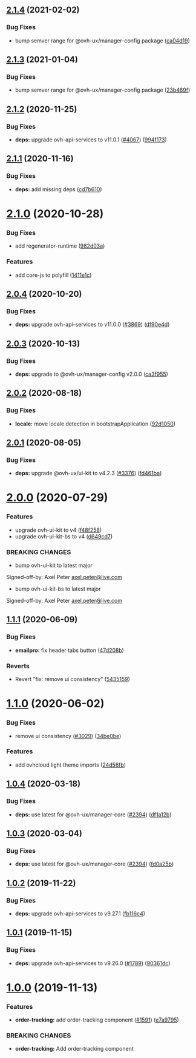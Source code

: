 ## [2.1.4](https://github.com/ovh/manager/compare/@ovh-ux/order-tracking-app@2.1.3...@ovh-ux/order-tracking-app@2.1.4) (2021-02-02)


### Bug Fixes

* bump semver range for @ovh-ux/manager-config package ([ca04d19](https://github.com/ovh/manager/commit/ca04d19b7a038544f1b5e3b211d0a1c3b70a0d5b))



## [2.1.3](https://github.com/ovh/manager/compare/@ovh-ux/order-tracking-app@2.1.2...@ovh-ux/order-tracking-app@2.1.3) (2021-01-04)


### Bug Fixes

* bump semver range for @ovh-ux/manager-config package ([23b469f](https://github.com/ovh/manager/commit/23b469f6264610c47076da908f688e8069f19c76))



## [2.1.2](https://github.com/ovh/manager/compare/@ovh-ux/order-tracking-app@2.1.1...@ovh-ux/order-tracking-app@2.1.2) (2020-11-25)


### Bug Fixes

* **deps:** upgrade ovh-api-services to v11.0.1 ([#4067](https://github.com/ovh/manager/issues/4067)) ([994f173](https://github.com/ovh/manager/commit/994f173072ab2e6920fa48049d477579f7364657))



## [2.1.1](https://github.com/ovh/manager/compare/@ovh-ux/order-tracking-app@2.1.0...@ovh-ux/order-tracking-app@2.1.1) (2020-11-16)


### Bug Fixes

* **deps:** add missing deps ([cd7b610](https://github.com/ovh/manager/commit/cd7b6105868c252d5ef3596323452e562b40f954))



# [2.1.0](https://github.com/ovh/manager/compare/@ovh-ux/order-tracking-app@2.0.4...@ovh-ux/order-tracking-app@2.1.0) (2020-10-28)


### Bug Fixes

* add regenerator-runtime ([982d03a](https://github.com/ovh/manager/commit/982d03a1054ecc3c6fb886f57c8b8f9afe0e7001))


### Features

* add core-js to polyfill ([1411e1c](https://github.com/ovh/manager/commit/1411e1ca873d1ffd715c43fcadfe96f26e5be874))



## [2.0.4](https://github.com/ovh/manager/compare/@ovh-ux/order-tracking-app@2.0.3...@ovh-ux/order-tracking-app@2.0.4) (2020-10-20)


### Bug Fixes

* **deps:** upgrade ovh-api-services to v11.0.0 ([#3869](https://github.com/ovh/manager/issues/3869)) ([df90e4d](https://github.com/ovh/manager/commit/df90e4de660920e3cd07b2ff6b4452b0aa861377))



## [2.0.3](https://github.com/ovh/manager/compare/@ovh-ux/order-tracking-app@2.0.2...@ovh-ux/order-tracking-app@2.0.3) (2020-10-13)


### Bug Fixes

* **deps:** upgrade to @ovh-ux/manager-config v2.0.0 ([ca3f955](https://github.com/ovh/manager/commit/ca3f9554c13b1436cbdeed3de8ac69e399d5dd93))



## [2.0.2](https://github.com/ovh/manager/compare/@ovh-ux/order-tracking-app@2.0.1...@ovh-ux/order-tracking-app@2.0.2) (2020-08-18)


### Bug Fixes

* **locale:** move locale detection in bootstrapApplication ([92d1050](https://github.com/ovh/manager/commit/92d1050613a2466ce2447e2c3d322ae81165530a))



## [2.0.1](https://github.com/ovh/manager/compare/@ovh-ux/order-tracking-app@2.0.0...@ovh-ux/order-tracking-app@2.0.1) (2020-08-05)


### Bug Fixes

* **deps:** upgrade @ovh-ux/ui-kit to v4.2.3 ([#3376](https://github.com/ovh/manager/issues/3376)) ([fd461ba](https://github.com/ovh/manager/commit/fd461ba26ce7d77328c6951594e3c49ffee51b19))



# [2.0.0](https://github.com/ovh/manager/compare/@ovh-ux/order-tracking-app@1.1.1...@ovh-ux/order-tracking-app@2.0.0) (2020-07-29)


### Features

* upgrade ovh-ui-kit to v4 ([f48f258](https://github.com/ovh/manager/commit/f48f2587c367b06939c452428c5783c2fb1c1b8d))
* upgrade ovh-ui-kit-bs to v4 ([d649cd7](https://github.com/ovh/manager/commit/d649cd7d566ac39d172b2e36625fde83bd99c9f5))


### BREAKING CHANGES

* bump ovh-ui-kit to latest major

Signed-off-by: Axel Peter <axel.peter@live.com>
* bump ovh-ui-kit-bs to latest major

Signed-off-by: Axel Peter <axel.peter@live.com>



## [1.1.1](https://github.com/ovh/manager/compare/@ovh-ux/order-tracking-app@1.1.0...@ovh-ux/order-tracking-app@1.1.1) (2020-06-09)


### Bug Fixes

* **emailpro:** fix header tabs button ([47d208b](https://github.com/ovh/manager/commit/47d208b44dcad2fedab44b6771d4da79a80dbfc9))


### Reverts

* Revert "fix: remove ui consistency" ([5435159](https://github.com/ovh/manager/commit/543515950323b10d054ba354ff0054c5a8a3d3d1))



# [1.1.0](https://github.com/ovh/manager/compare/@ovh-ux/order-tracking-app@1.0.4...@ovh-ux/order-tracking-app@1.1.0) (2020-06-02)


### Bug Fixes

* remove ui consistency ([#3029](https://github.com/ovh/manager/issues/3029)) ([34be0be](https://github.com/ovh/manager/commit/34be0bea216d575254017265d5650dace12ae582))


### Features

* add ovhcloud light theme imports ([24d56fb](https://github.com/ovh/manager/commit/24d56fb62a949e01de5f9929c0fe53239c889a59))



## [1.0.4](https://github.com/ovh/manager/compare/@ovh-ux/order-tracking-app@1.0.3...@ovh-ux/order-tracking-app@1.0.4) (2020-03-18)


### Bug Fixes

* **deps:** use latest for @ovh-ux/manager-core ([#2394](https://github.com/ovh/manager/issues/2394)) ([df1a12b](https://github.com/ovh/manager/commit/df1a12bc132cebb55f0a70a317e406ee78574faa))



## [1.0.3](https://github.com/ovh/manager/compare/@ovh-ux/order-tracking-app@1.0.2...@ovh-ux/order-tracking-app@1.0.3) (2020-03-04)


### Bug Fixes

* **deps:** use latest for @ovh-ux/manager-core ([#2394](https://github.com/ovh/manager/issues/2394)) ([fd0a25b](https://github.com/ovh/manager/commit/fd0a25b11bd5119649daf3b1605bb56bf70f3ff9))



## [1.0.2](https://github.com/ovh/manager/compare/@ovh-ux/order-tracking-app@1.0.1...@ovh-ux/order-tracking-app@1.0.2) (2019-11-22)


### Bug Fixes

* **deps:** upgrade ovh-api-services to v9.27.1 ([fb116c4](https://github.com/ovh/manager/commit/fb116c4a0e9085c71e8fe1266b818f3464e5bc94))



## [1.0.1](https://github.com/ovh/manager/compare/@ovh-ux/order-tracking-app@1.0.0...@ovh-ux/order-tracking-app@1.0.1) (2019-11-15)


### Bug Fixes

* **deps:** upgrade ovh-api-services to v9.26.0 ([#1789](https://github.com/ovh/manager/issues/1789)) ([90361dc](https://github.com/ovh/manager/commit/90361dc945014853db1cf4535e2d5b89b67efbea))



# [1.0.0](https://github.com/ovh/manager/compare/@ovh-ux/order-tracking-app@0.0.0...@ovh-ux/order-tracking-app@1.0.0) (2019-11-13)


### Features

* **order-tracking:** add order-tracking component ([#1591](https://github.com/ovh/manager/issues/1591)) ([e7a9795](https://github.com/ovh/manager/commit/e7a9795468c424201cfc8a5a705af41e0558e315))


### BREAKING CHANGES

* **order-tracking:** Add order-tracking component



